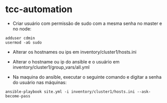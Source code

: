# tcc-automation

- Criar usuário com permissão de sudo com a mesma senha no master e no node:
```
adduser cdmin
usermod -aG sudo
```

- Alterar os hostnames ou ips em inventory/cluster1/hosts.ini

- Alterar o hostname ou ip do ansible e o usuário em inventory/cluster1/group_vars/all.yml

- Na maquina do ansible, executar o seguinte comando e digitar a senha do usuário nas máquinas:
```
ansible-playbook site.yml -i inventory/cluster1/hosts.ini --ask-become-pass
```